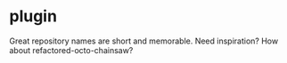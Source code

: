 # plugin
Great repository names are short and memorable. Need inspiration? How about refactored-octo-chainsaw?
